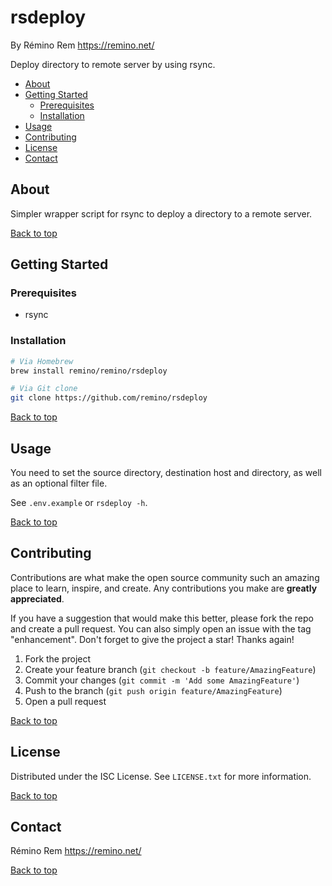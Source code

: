 # rsdeploy

By Rémino Rem <https://remino.net/>

Deploy directory to remote server by using rsync.

<!-- mtoc-start -->

- [About](#about)
- [Getting Started](#getting-started)
  - [Prerequisites](#prerequisites)
  - [Installation](#installation)
- [Usage](#usage)
- [Contributing](#contributing)
- [License](#license)
- [Contact](#contact)

<!-- mtoc-end -->

## About

Simpler wrapper script for rsync to deploy a directory to a remote server.

[Back to top](#template)

## Getting Started

### Prerequisites

- rsync

### Installation

```sh
# Via Homebrew
brew install remino/remino/rsdeploy

# Via Git clone
git clone https://github.com/remino/rsdeploy
```

[Back to top](#template)

## Usage

You need to set the source directory, destination host and directory, as well as
an optional filter file.

See `.env.example` or `rsdeploy -h`.

[Back to top](#template)

## Contributing

Contributions are what make the open source community such an amazing place to
learn, inspire, and create. Any contributions you make are **greatly
appreciated**.

If you have a suggestion that would make this better, please fork the repo and
create a pull request. You can also simply open an issue with the tag
"enhancement". Don't forget to give the project a star! Thanks again!

1. Fork the project
2. Create your feature branch (`git checkout -b feature/AmazingFeature`)
3. Commit your changes (`git commit -m 'Add some AmazingFeature'`)
4. Push to the branch (`git push origin feature/AmazingFeature`)
5. Open a pull request

[Back to top](#template)

## License

Distributed under the ISC License. See `LICENSE.txt` for more information.

[Back to top](#template)

## Contact

Rémino Rem <https://remino.net/>

[Back to top](#template)
